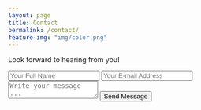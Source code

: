 ```yaml
---
layout: page
title: Contact
permalink: /contact/
feature-img: "img/color.png"
---
```


Look forward to hearing from you! 

<form action="https://getsimpleform.com/messages?a9df6d43f7d9f6f161087abedff61d75" method="post">
  <!-- the redirect_to is optional, the form will redirect to the referrer on submission -->
  <input type='hidden' name='redirect_to' value='https://thebeancountersbookkeeping.github.io/thank-you' />
  <input type='text' name='name' placeholder='Your Full Name' />
  <input type='email' name='email' placeholder='Your E-mail Address' />
  <textarea name='message' placeholder='Write your message ...'></textarea>
  <input type='submit' value='Send Message' />
</form>